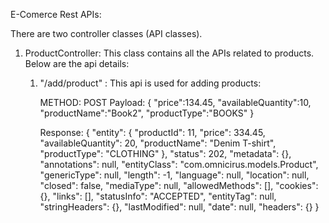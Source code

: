 E-Comerce Rest APIs:

There are two controller classes (API classes).

1) ProductController: This class contains all the APIs related to products. Below are the api details:
    
    1) "/add/product" : This api is used for adding products: 
       
       METHOD: POST
       Payload: {
                	"price":134.45,
	                "availableQuantity":10,
	                "productName":"Book2",
	                "productType":"BOOKS"
                 }
                 
        Response: {
                    "entity": {
                        "productId": 11,
                        "price": 334.45,
                        "availableQuantity": 20,
                        "productName": "Denim T-shirt",
                         "productType": "CLOTHING"
                               },
                     "status": 202,
                     "metadata": {},
                     "annotations": null,
                     "entityClass": "com.omnicirus.models.Product",
                     "genericType": null,
                     "length": -1,
                     "language": null,
                     "location": null,
                     "closed": false,
                     "mediaType": null,
                     "allowedMethods": [],
                     "cookies": {},
                     "links": [],
                     "statusInfo": "ACCEPTED",
                     "entityTag": null,
                     "stringHeaders": {},
                     "lastModified": null,
                     "date": null,
                     "headers": {}
                    }      
                    
                    

